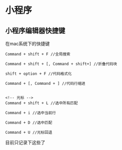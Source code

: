 # 小程序

## 小程序编辑器快捷键

在mac系统下的快捷键
```
Command + shift + F //全局搜索

Command + shift + [, Command + shift+] //折叠代码块

shift + option + F //代码格式化

Command + [, Command + ] //代码行缩进


<!-- 光标 -->
Command + shift + L //选中所有匹配

Command + i //选中当前行

Command + D //选中匹配

Command + U //光标回退
```

目前只记录下这些了
